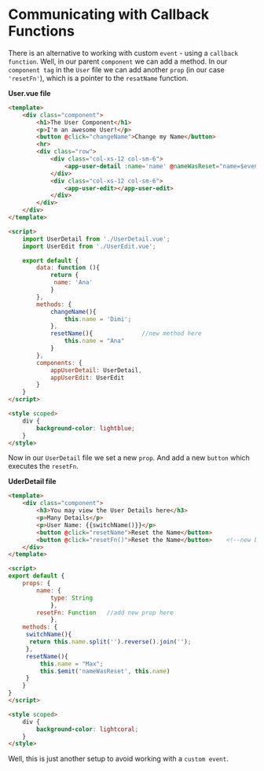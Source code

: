 # Communicating with Callback Functions

There is an alternative to working with custom `event` - using a `callback function`. Well, in our parent `component` we can add a method. In our `component tag` in the `User` file we can add another `prop` (in our case `'resetFn'`), which is a pointer to the `resatName` function. 

**User.vue file**

```html
<template>
    <div class="component">
        <h1>The User Component</h1>
        <p>I'm an awesome User!</p>
        <button @click="changeName">Change my Name</button>
        <hr>
        <div class="row">
            <div class="col-xs-12 col-sm-6">
                <app-user-detail :name='name' @nameWasReset="name=$event" :resetFn="resetName"></app-user-detail>           <!--new prop here-->
            </div>
            <div class="col-xs-12 col-sm-6">
                <app-user-edit></app-user-edit>
            </div>
        </div>
    </div>
</template>

<script>
    import UserDetail from './UserDetail.vue';
    import UserEdit from './UserEdit.vue';

    export default {
        data: function (){
            return {
             name: 'Ana'
            }
        },
        methods: {
            changeName(){
                this.name = 'Dimi';
            },
            resetName(){              //new method here 
                this.name = "Ana"
            }
        },
        components: {
            appUserDetail: UserDetail,
            appUserEdit: UserEdit
        }
    }
</script>

<style scoped>
    div {
        background-color: lightblue;
    }
</style>
```

Now in our `UserDetail` file we set a new `prop`. And add a new `button` which executes the `resetFn`. 

**UderDetail file**

```html
<template>
    <div class="component">
        <h3>You may view the User Details here</h3>
        <p>Many Details</p>
        <p>User Name: {{switchName()}}</p>
        <button @click="resetName">Reset the Name</button>
        <button @click="resetFn()">Reset the Name</button>    <!--new button-->
    </div>
</template>

<script>
export default {
    props: {
        name: {
            type: String
            },
        resetFn: Function   //add new prop here
            },
    methods: {
     switchName(){
      return this.name.split('').reverse().join('');
     },
     resetName(){
         this.name = "Max";
         this.$emit('nameWasReset', this.name)
     }
    }
}
</script>

<style scoped>
    div {
        background-color: lightcoral;
    }
</style>
```
Well, this is just another setup to avoid working with a `custom event`. 